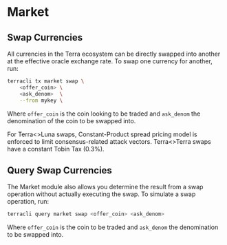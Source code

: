 # Market

## Swap Currencies

All currencies in the Terra ecosystem can be directly swapped into another at the effective oracle exchange rate. To swap one currency for another, run:

```bash
terracli tx market swap \
    <offer_coin> \
    <ask_denom>  \
    --from mykey \
```

Where `offer_coin` is the coin looking to be traded and `ask_denom` the denomination of the coin to be swapped into.

For Terra<>Luna swaps, Constant-Product spread pricing model is enforced to limit consensus-related attack vectors. Terra<>Terra swaps have a constant Tobin Tax (0.3%).

## Query Swap Currencies

The Market module also allows you determine the result from a swap operation without actually executing the swap. To simulate a swap operation, run:

```bash
terracli query market swap <offer_coin> <ask_denom>
```

Where `offer_coin` is the coin to be traded and `ask_denom` the denomination to be swapped into.
